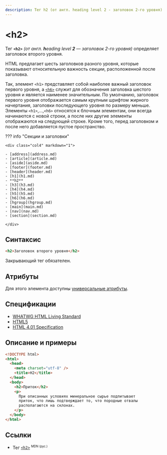 ```yaml
---
description: Тег h2 (от англ. heading level 2 - заголовок 2-го уровня) определяет заголовок второго уровня
---
```


# &lt;h2&gt;

Тег **`<h2>`** _(от англ. **h**eading level **2** — заголовок 2-го уровня)_ определяет заголовок второго уровня.

HTML предлагает шесть заголовков разного уровня, которые показывают относительную важность секции, расположенной после заголовка.

Так, элемент `<h1>` представляет собой наиболее важный заголовок первого уровня, а [`<h6>`](h6.md) служит для обозначения заголовка шестого уровня и является наименее значительным. По умолчанию, заголовок первого уровня отображается самым крупным шрифтом жирного начертания, заголовки последующего уровня по размеру меньше. Элементы `<h1>`,...,`<h6>` относятся к блочным элементам, они всегда начинаются с новой строки, а после них другие элементы отображаются на следующей строке. Кроме того, перед заголовком и после него добавляется пустое пространство.

??? info "Секции и заголовки"

    <div class="col4" markdown="1">

    - [address](address.md)
    - [article](article.md)
    - [aside](aside.md)
    - [footer](footer.md)
    - [header](header.md)
    - [h1](h1.md)
    - **h2**
    - [h3](h3.md)
    - [h4](h4.md)
    - [h5](h5.md)
    - [h6](h6.md)
    - [hgroup](hgroup.md)
    - [main](main.md)
    - [nav](nav.md)
    - [section](section.md)

    </div>

## Синтаксис

```html
<h2>Заголовок второго уровня</h2>
```

Закрывающий тег обязателен.

## Атрибуты

Для этого элемента доступны [универсальные атрибуты](uni-attr.md).

## Спецификации

- [WHATWG HTML Living Standard](https://html.spec.whatwg.org/multipage/sections.html#the-h1,-h2,-h3,-h4,-h5,-and-h6-elements)
- [HTML5](http://www.w3.org/TR/html5/sections.html#the-h1,-h2,-h3,-h4,-h5,-and-h6-elements)
- [HTML 4.01 Specification](http://www.w3.org/TR/html401/struct/global.html#h-7.5.5)

## Описание и примеры

```html
<!DOCTYPE html>
<html>
  <head>
    <meta charset="utf-8" />
    <title>H2</title>
  </head>
  <body>
    <h2>Приток</h2>
    <p>
      При описанных условиях минеральное сырье подпитывает
      приток, что лишь подтверждает то, что породные отвалы
      располагаются на склонах.
    </p>
  </body>
</html>
```

## Ссылки

- Тег [`<h2>`](https://developer.mozilla.org/ru/docs/Web/HTML/Element/h2) <sup><small>MDN (рус.)</small></sup>

